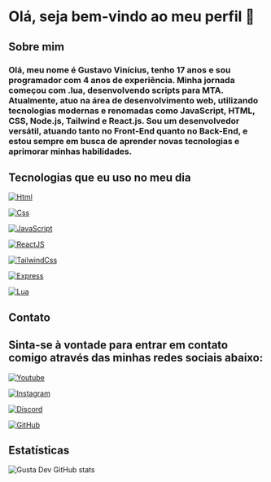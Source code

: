# Olá, seja bem-vindo ao meu perfil 👋

## Sobre mim

### Olá, meu nome é Gustavo Vinícius, tenho 17 anos e sou programador com 4 anos de experiência. Minha jornada começou com .lua, desenvolvendo scripts para MTA. Atualmente, atuo na área de desenvolvimento web, utilizando tecnologias modernas e renomadas como JavaScript, HTML, CSS, Node.js, Tailwind e React.js. Sou um desenvolvedor versátil, atuando tanto no Front-End quanto no Back-End, e estou sempre em busca de aprender novas tecnologias e aprimorar minhas habilidades.

## Tecnologias que eu uso no meu dia

[![Html](https://img.shields.io/badge/HTML5-E34F26?style=for-the-badge&logo=html5&logoColor=white)]()

[![Css](https://img.shields.io/badge/CSS3-1572B6?style=for-the-badge&logo=css3&logoColor=white)]()

[![JavaScript](https://img.shields.io/badge/JavaScript-F7DF1E?style=for-the-badge&logo=javascript&logoColor=black)]()

[![ReactJS](https://img.shields.io/badge/React-20232A?style=for-the-badge&logo=react&logoColor=61DAFB)]()

[![TailwindCss](https://img.shields.io/badge/Tailwind_CSS-38B2AC?style=for-the-badge&logo=tailwind-css&logoColor=white)]()

[![Express](https://img.shields.io/badge/Express.js-404D59?style=for-the-badge)]()

[![Lua](https://img.shields.io/badge/Lua-2C2D72?style=for-the-badge&logo=lua&logoColor=white)]()

## Contato

## Sinta-se à vontade para entrar em contato comigo através das minhas redes sociais abaixo:

[![Youtube](https://img.shields.io/badge/YouTube-FF0000?style=for-the-badge&logo=youtube&logoColor=white)]([www.youtube.com](https://www.youtube.com/@arenaaovivo25))

[![Instagram](https://img.shields.io/badge/Instagram-E4405F?style=for-the-badge&logo=instagram&logoColor=white)]([https://www.instagram.com/gustavo_vinicius61/)

[![Discord](https://img.shields.io/badge/Discord-7289DA?style=for-the-badge&logo=discord&logoColor=white)]([gustavovinicius25])

[![GitHub](https://img.shields.io/badge/GitHub-100000?style=for-the-badge&logo=github&logoColor=white)](https://github.com/GustaDev12)

## Estatísticas

![Gusta Dev GitHub stats](https://github-readme-stats.vercel.app/api?username=GustaDev12&show_icons=true&theme=dark)
